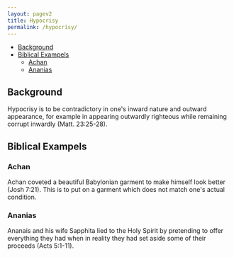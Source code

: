 ```yaml
---
layout: pagev2
title: Hypocrisy
permalink: /hypocrisy/
---
```

- [Background](#background)
- [Biblical Exampels](#biblical-exampels)
  - [Achan](#achan)
  - [Ananias](#ananias)
  
## Background

Hypocrisy is to be contradictory in one's inward nature and outward appearance, for example in appearing outwardly righteous while remaining corrupt inwardly (Matt. 23:25-28).

## Biblical Exampels

### Achan

Achan coveted a beautiful Babylonian garment to make himself look better (Josh 7:21). This is to put on a garment which does not match one's actual condition.

### Ananias

Ananais and his wife Sapphita lied to the Holy Spirit by pretending to offer everything they had when in reality they had set aside some of their proceeds (Acts 5:1-11).